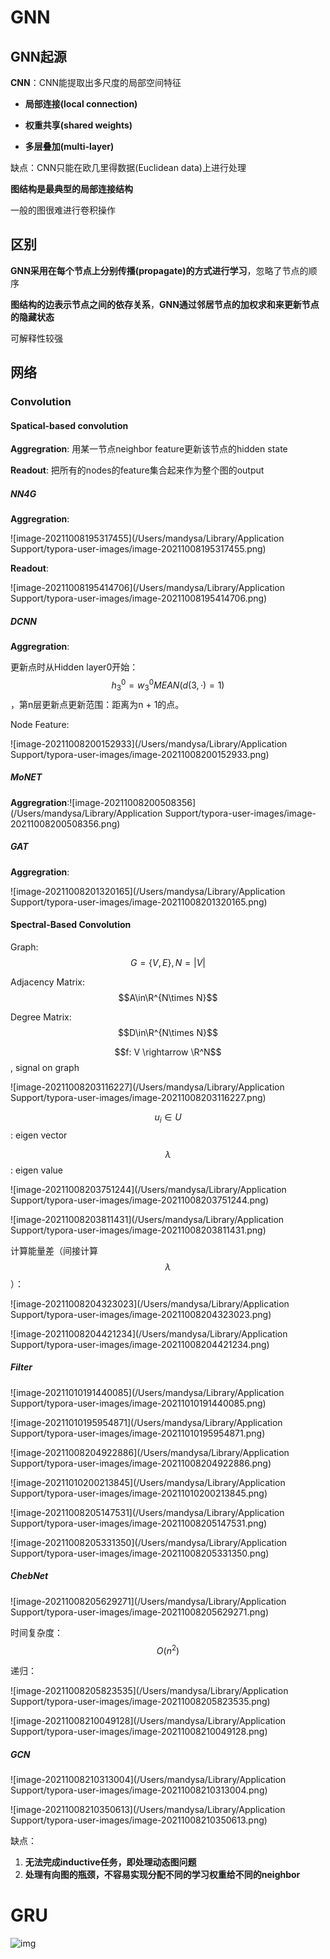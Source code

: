 # GNN

## GNN起源

**CNN**：CNN能提取出多尺度的局部空间特征

- **局部连接(local connection)**

- **权重共享(shared weights)**
- **多层叠加(multi-layer)**

缺点：CNN只能在欧几里得数据(Euclidean data)上进行处理



**图结构是最典型的局部连接结构**

一般的图很难进行卷积操作



## 区别

**GNN采用在每个节点上分别传播(propagate)的方式进行学习**，忽略了节点的顺序

**图结构的边表示节点之间的依存关系**，**GNN通过邻居节点的加权求和来更新节点的隐藏状态**

可解释性较强



## 网络



### Convolution



#### Spatical-based convolution



**Aggregration**: 用某一节点neighbor feature更新该节点的hidden state

**Readout**: 把所有的nodes的feature集合起来作为整个图的output



##### NN4G

**Aggregration**:

![image-20211008195317455](/Users/mandysa/Library/Application Support/typora-user-images/image-20211008195317455.png)

**Readout**:

![image-20211008195414706](/Users/mandysa/Library/Application Support/typora-user-images/image-20211008195414706.png)



##### DCNN

**Aggregration**:

更新点时从Hidden layer0开始：$$h_3^0 = w_3^0 MEAN(d(3, ·) = 1)$$，第n层更新点更新范围：距离为n + 1的点。



Node Feature:

![image-20211008200152933](/Users/mandysa/Library/Application Support/typora-user-images/image-20211008200152933.png)



##### MoNET

 **Aggregration**:![image-20211008200508356](/Users/mandysa/Library/Application Support/typora-user-images/image-20211008200508356.png)



##### GAT

**Aggregration**:

![image-20211008201320165](/Users/mandysa/Library/Application Support/typora-user-images/image-20211008201320165.png)



#### Spectral-Based Convolution

Graph: $$G = \{V, E\}, N = |V|$$

Adjacency Matrix: $$A\in\R^{N\times N}$$ 

Degree Matrix: 	$$D\in\R^{N\times N}$$ 

$$f: V \rightarrow \R^N$$, signal on graph



![image-20211008203116227](/Users/mandysa/Library/Application Support/typora-user-images/image-20211008203116227.png)



$$u_i\in U$$: eigen vector

$$\lambda$$: eigen value



![image-20211008203751244](/Users/mandysa/Library/Application Support/typora-user-images/image-20211008203751244.png)



![image-20211008203811431](/Users/mandysa/Library/Application Support/typora-user-images/image-20211008203811431.png)



计算能量差（间接计算$$\lambda$$）：

![image-20211008204323023](/Users/mandysa/Library/Application Support/typora-user-images/image-20211008204323023.png)



![image-20211008204421234](/Users/mandysa/Library/Application Support/typora-user-images/image-20211008204421234.png)



##### Filter

![image-20211010191440085](/Users/mandysa/Library/Application Support/typora-user-images/image-20211010191440085.png)

![image-20211010195954871](/Users/mandysa/Library/Application Support/typora-user-images/image-20211010195954871.png)

![image-20211008204922886](/Users/mandysa/Library/Application Support/typora-user-images/image-20211008204922886.png)

![image-20211010200213845](/Users/mandysa/Library/Application Support/typora-user-images/image-20211010200213845.png)

![image-20211008205147531](/Users/mandysa/Library/Application Support/typora-user-images/image-20211008205147531.png)

![image-20211008205331350](/Users/mandysa/Library/Application Support/typora-user-images/image-20211008205331350.png)



##### ChebNet

![image-20211008205629271](/Users/mandysa/Library/Application Support/typora-user-images/image-20211008205629271.png)



时间复杂度：$$O(n^2)$$



递归：

![image-20211008205823535](/Users/mandysa/Library/Application Support/typora-user-images/image-20211008205823535.png)

![image-20211008210049128](/Users/mandysa/Library/Application Support/typora-user-images/image-20211008210049128.png)



##### GCN

![image-20211008210313004](/Users/mandysa/Library/Application Support/typora-user-images/image-20211008210313004.png)

![image-20211008210350613](/Users/mandysa/Library/Application Support/typora-user-images/image-20211008210350613.png)

缺点：

1. **无法完成inductive任务，即处理动态图问题**
2. **处理有向图的瓶颈，不容易实现分配不同的学习权重给不同的neighbor**



# GRU

![img](http://5b0988e595225.cdn.sohucs.com/images/20190826/d6c8e44122ef488dbca57f115e03f0db.png)

